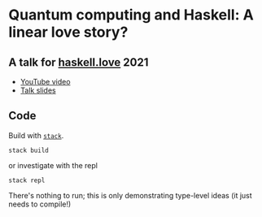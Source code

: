 # Quantum computing and Haskell: A linear love story?

## A talk for [haskell.love](https://haskell.love/) 2021

- [YouTube video](https://www.youtube.com/watch?v=dItrvZutuso)
- [Talk slides](https://docs.google.com/presentation/d/17jywkbscYkxfsuovCtEPn5giO3DR_SCeFdiLwng5V68/edit?usp=sharing)


## Code

Build with [`stack`](https://docs.haskellstack.org/en/stable/README/).

```
stack build
```

or investigate with the repl

```
stack repl
```

There's nothing to run; this is only demonstrating type-level ideas (it just
needs to compile!)
